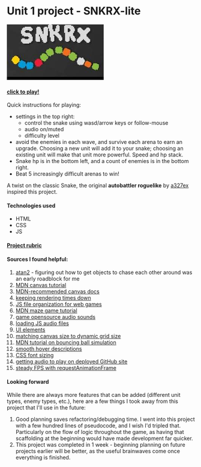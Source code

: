 # Unit 1 project - SNKRX-lite
![snkrx icon](./images/snkrx-icon.jpeg)

#### [click to play!](https://radford-coding.github.io/snkrx-inspired-browser-game/)

Quick instructions for playing:
- settings in the top right:
    - control the snake using wasd/arrow keys or follow-mouse
    - audio on/muted
    - difficulty level
- avoid the enemies in each wave, and survive each arena to earn an upgrade. Choosing a new unit will add it to your snake; choosing an existing unit will make that unit more powerful. Speed and hp stack.
- Snake hp is in the bottom left, and a count of enemies is in the bottom right.
- Beat 5 increasingly difficult arenas to win!

A twist on the classic Snake, the original **autobattler roguelike** by [a327ex](https://store.steampowered.com/developer/a327ex) inspired this project.

#### Technologies used
- HTML
- CSS
- JS

#### [Project rubric](https://pages.git.generalassemb.ly/modular-curriculum-all-courses/browser-based-game-project/project-requirements/)



#### Sources I found helpful:

1. [atan2](https://en.wikipedia.org/wiki/Atan2) - figuring out how to get objects to chase each other around was an early roadblock for me
2. [MDN canvas tutorial](https://developer.mozilla.org/en-US/docs/Games/Tutorials/2D_Breakout_game_pure_JavaScript)
2. [MDN-recommended canvas docs](https://bucephalus.org/text/CanvasHandbook/CanvasHandbook.html)
2. [keeping rendering times down](https://stackoverflow.com/questions/11150779/redrawing-html5-canvas-incredibly-slow)
3.  [JS file organization for web games](http://buildnewgames.com/js-game-code-org/)
4. [MDN maze game tutorial](https://developer.mozilla.org/en-US/docs/Games/Tutorials/HTML5_Gamedev_Phaser_Device_Orientation)
5. [game opensource audio sounds](https://gomakethings.com/how-to-play-a-sound-with-javascript/)
6. [loading JS audio files](https://stackoverflow.com/a/58898545)
7. [UI elements](https://uiverse.io/)
8. [matching canvas size to dynamic grid size](https://stackoverflow.com/questions/21179779/canvas-arc75-75-50-0-3-1415-true-draws-oval-instead-of-circle)
9. [MDN tutorial on bouncing ball simulation](https://developer.mozilla.org/en-US/docs/Learn_web_development/Extensions/Advanced_JavaScript_objects/Object_building_practice)
9. [smooth hover descriptions](https://stackoverflow.com/questions/38567028/fade-in-out-element-on-parent-div-hover-with-css)
9. [CSS font sizing](https://www.sitepoint.com/understanding-and-using-rem-units-in-css/)
9. [getting audio to play on deployed GitHub site](https://stackoverflow.com/questions/70813487/how-to-play-sounds-in-github)
9. [steady FPS with requestAnimationFrame](https://stackoverflow.com/questions/19764018/controlling-fps-with-requestanimationframe)

#### Looking forward

While there are always more features that can be added (different unit types, enemy types, etc.), here are a few things I took away from this project that I'll use in the future:

1. Good planning saves refactoring/debugging time. I went into this project with a few hundred lines of pseudocode, and I wish I'd tripled that. Particularly on the flow of logic throughout the game, as having that scaffolding at the beginning would have made development far quicker.
2. This project was completed in 1 week - beginning planning on future projects earlier will be better, as the useful brainwaves come once everything is finished.